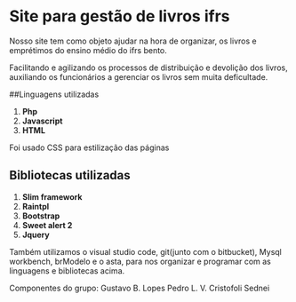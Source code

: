 # Site para gestão de livros ifrs 
Nosso site tem como objeto ajudar na hora de organizar, os livros e emprétimos do ensino médio do ifrs bento.

Facilitando e agilizando os processos de distribuição e devolição dos livros, auxiliando os funcionários a gerenciar os livros sem muita deficultade.

##Linguagens utilizadas
1. __Php__
2. __Javascript__
3. __HTML__

Foi usado CSS para estilização das páginas

## Bibliotecas utilizadas
1. __Slim framework__
2. __Raintpl__
3. __Bootstrap__
4. __Sweet alert 2__
5. __Jquery__
 
Também utilizamos o visual studio code, git(junto com o bitbucket),
Mysql workbench, brModelo e o asta, para nos organizar e programar com as linguagens e bibliotecas acima.

Componentes do grupo:
Gustavo B. Lopes
Pedro L. V. Cristofoli
Sednei